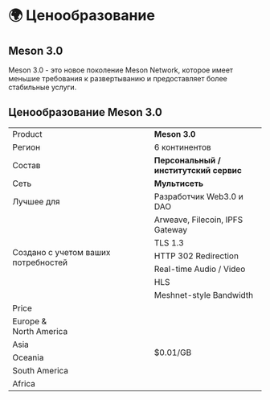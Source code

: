 # 🌍 Ценообразование

## Meson 3.0

Meson 3.0 - это новое поколение Meson Network, которое имеет меньшие требования к развертыванию и предоставляет более стабильные услуги.

## Ценообразование Meson 3.0

<div style="text-align:center" width="100%">
<table>
    <tr>
        <td width="56%">Product</td>
        <td style="font-weight:bold">Meson 3.0</td>
    </tr>
    <tr>
        <td>Регион</td>
        <td>6 континентов</td>
    </tr>
    <tr>
        <td>Состав</td>
        <td style="font-weight:bold">Персональный / институтский сервис</td>
    </tr>
    <tr>
        <td>Сеть</td>
        <td style="font-weight:bold">Мультисеть</td>
    </tr>
    <tr>
        <td>Лучшее для</td>
        <td>Разработчик Web3.0 и DAO</td>
    </tr>
    <tr>
        <td rowspan="6">Создано с учетом ваших потребностей</td>
        <td>Arweave, Filecoin, IPFS Gateway</td>
    </tr>
    <tr>
        <td>TLS 1.3</td>
    </tr>
    <tr>
        <td>HTTP 302 Redirection</td>
    </tr>
    <tr>
        <td>Real-time Audio / Video</td>
    </tr>
    <tr>
        <td>HLS</td>
    </tr>
    <tr>
        <td>Meshnet-style Bandwidth</td>
    </tr>
    <tr>
        <td colspan="2">Price</td>
    </tr>
    <tr>
        <td>Europe &<br>North America</td>
        <td rowspan="5">$0.01/GB</td>
    </tr>
    <tr>
        <td>Asia</td>
    </tr>
    <tr>
        <td>Oceania</td>
    </tr>
    <tr>
        <td>South America</td>
    </tr>
    <tr>
        <td>Africa</td>
    </tr>
</table>
</div>